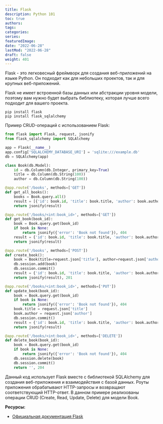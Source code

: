 ```yaml
---
title: Flask
description: Python 101
toc: true
authors:
tags:
categories:
series:
featuredImage:
date: "2022-06-28"
lastMod: "2022-06-28"
draft: false
weight: 401
---
```


Flask - это легковесный фреймворк для создания веб-приложений на языке Python. Он подходит как для небольших проектов, так и для крупных веб-приложений.

Flask не имеет встроенной базы данных или абстракции уровня модели, поэтому вам нужно будет выбрать библиотеку, которая лучше всего подходит для вашего проекта.

```
pip install flask
pip install flask_sqlalchemy
```

Пример CRUD-операций с использованием Flask:

```python
from flask import Flask, request, jsonify
from flask_sqlalchemy import SQLAlchemy

app = Flask(__name__)
app.config['SQLALCHEMY_DATABASE_URI'] = 'sqlite:///example.db'
db = SQLAlchemy(app)

class Book(db.Model):
    id = db.Column(db.Integer, primary_key=True)
    title = db.Column(db.String(100))
    author = db.Column(db.String(100))

@app.route('/books', methods=['GET'])
def get_all_books():
    books = Book.query.all()
    result = [{'id': book.id, 'title': book.title, 'author': book.author} for book in books]
    return jsonify(result)

@app.route('/books/<int:book_id>', methods=['GET'])
def get_book(book_id):
    book = Book.query.get(book_id)
    if book is None:
        return jsonify({'error': 'Book not found'}), 404
    result = {'id': book.id, 'title': book.title, 'author': book.author}
    return jsonify(result)

@app.route('/books', methods=['POST'])
def create_book():
    book = Book(title=request.json['title'], author=request.json['author'])
    db.session.add(book)
    db.session.commit()
    result = {'id': book.id, 'title': book.title, 'author': book.author}
    return jsonify(result), 201

@app.route('/books/<int:book_id>', methods=['PUT'])
def update_book(book_id):
    book = Book.query.get(book_id)
    if book is None:
        return jsonify({'error': 'Book not found'}), 404
    book.title = request.json['title']
    book.author = request.json['author']
    db.session.commit()
    result = {'id': book.id, 'title': book.title, 'author': book.author}
    return jsonify(result)

@app.route('/books/<int:book_id>', methods=['DELETE'])
def delete_book(book_id):
    book = Book.query.get(book_id)
    if book is None:
        return jsonify({'error': 'Book not found'}), 404
    db.session.delete(book)
    db.session.commit()
    return '', 204
```

Данный код использует Flask вместе с библиотекой SQLAlchemy для создания веб-приложения и взаимодействия с базой данных. Роуты приложения обрабатывают HTTP-запросы и возвращают соответствующий HTTP-ответ. В данном примере реализованы операции CRUD (Create, Read, Update, Delete) для модели Book.

**Ресурсы:**

- [Официальная документация Flask](https://flask.palletsprojects.com/)
